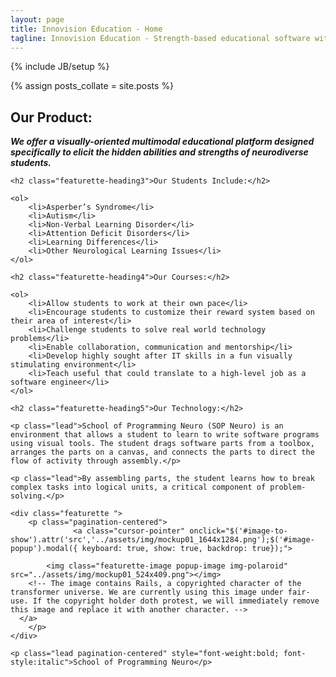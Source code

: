 ```yaml
---
layout: page
title: Innovision Education - Home
tagline: Innovision Education - Strength-based educational software with an interest-centered, strength-based focus for neurodiverse students.
---
```

{% include JB/setup %}

{% assign posts_collate = site.posts %}

<div class="featurette ">
	<h2 class="featurette-heading2">Our Product:</h2>
	<p class="lead pagination-centered" style="font-weight:bold; font-style:italic">We offer a visually-oriented multimodal educational platform designed specifically to elicit the hidden abilities and strengths of neurodiverse students.</p>

	<h2 class="featurette-heading3">Our Students Include:</h2>

	<ol>
		<li>Asperber’s Syndrome</li>
		<li>Autism</li>
		<li>Non-Verbal Learning Disorder</li>
		<li>Attention Deficit Disorders</li>
		<li>Learning Differences</li>
		<li>Other Neurological Learning Issues</li>
	</ol>

	<h2 class="featurette-heading4">Our Courses:</h2>
	
	<ol>
		<li>Allow students to work at their own pace</li>
		<li>Encourage students to customize their reward system based on their area of interest</li>
		<li>Challenge students to solve real world technology problems</li>
		<li>Enable collaboration, communication and mentorship</li>
		<li>Develop highly sought after IT skills in a fun visually stimulating environment</li>
		<li>Teach useful that could translate to a high-level job as a software engineer</li>
	</ol>

	<h2 class="featurette-heading5">Our Technology:</h2>

	<p class="lead">School of Programming Neuro (SOP Neuro) is an environment that allows a student to learn to write software programs using visual tools. The student drags software parts from a toolbox, arranges the parts on a canvas, and connects the parts to direct the flow of activity through assembly.</p>

	<p class="lead">By assembling parts, the student learns how to break complex tasks into logical units, a critical component of problem-solving.</p>

	<div class="featurette ">
		<p class="pagination-centered">
				  <a class="cursor-pointer" onclick="$('#image-to-show').attr('src','../assets/img/mockup01_1644x1284.png');$('#image-popup').modal({ keyboard: true, show: true, backdrop: true});">

	    	<img class="featurette-image popup-image img-polaroid" src="../assets/img/mockup01_524x409.png"></img>
		<!-- The image contains Rails, a copyrighted character of the transformer universe. We are currently using this image under fair-use. If the copyright holder doth protest, we will immediately remove this image and replace it with another character. -->
	  </a>
		</p>
	</div>
	
	<p class="lead pagination-centered" style="font-weight:bold; font-style:italic">School of Programming Neuro</p>
		
</div>

